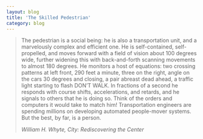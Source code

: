 ```yaml
---
layout: blog
title: 'The Skilled Pedestrian'
category: blog
---
```


<blockquote>
  <p>The pedestrian is a social being: he is also a transportation unit, and a marvelously complex and efficient one. He is self-contained, self-propelled, and moves forward with a field of vision about 100 degrees wide, further widening this with back-and-forth scanning movements to almost 180 degrees. He monitors a host of equations: two crossing patterns at left front, 290 feet a minute, three on the right, angle on the cars 30 degrees and closing, a pair abreast dead ahead, a traffic light starting to flash DON’T WALK. In fractions of a second he responds with course shifts, accelerations, and retards, and he signals to others that he is doing so. Think of the orders and computers it would take to match him! Transportation engineers are spending millions on developing automated people-mover systems. But the best, by far, is a person.</p>
  <cite>William H. Whyte, City: Rediscovering the Center</cite>
</blockquote>
